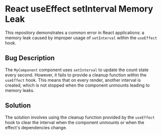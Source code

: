 # React useEffect setInterval Memory Leak
This repository demonstrates a common error in React applications: a memory leak caused by improper usage of `setInterval` within the `useEffect` hook.

## Bug Description
The `MyComponent` component uses `setInterval` to update the count state every second.  However, it fails to provide a cleanup function within the `useEffect` hook. This means that on every render, another interval is created, which is not stopped when the component unmounts leading to memory leaks. 

## Solution
The solution involves using the cleanup function provided by the `useEffect` hook to clear the interval when the component unmounts or when the effect's dependencies change.